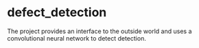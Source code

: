 # defect_detection
The project provides an interface to the outside world and uses a convolutional neural network to detect detection.
